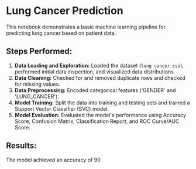 # Lung Cancer Prediction

This notebook demonstrates a basic machine learning pipeline for predicting lung cancer based on patient data.

## Steps Performed:

1.  **Data Loading and Exploration:** Loaded the dataset (`lung cancer.csv`), performed initial data inspection, and visualized data distributions.
2.  **Data Cleaning:** Checked for and removed duplicate rows and checked for missing values.
3.  **Data Preprocessing:** Encoded categorical features ('GENDER' and 'LUNG_CANCER').
4.  **Model Training:** Split the data into training and testing sets and trained a Support Vector Classifier (SVC) model.
5.  **Model Evaluation:** Evaluated the model's performance using Accuracy Score, Confusion Matrix, Classification Report, and ROC Curve/AUC Score.

## Results:

The model achieved an accuracy of 90
